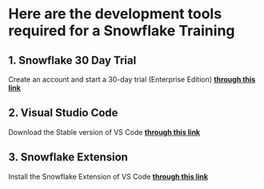 # Here are the development tools **required** for a Snowflake Training

## 1. Snowflake 30 Day Trial

  Create an account and start a 30-day trial (Enterprise Edition) **[through this link](https://signup.snowflake.com/)**

## 2. Visual Studio Code

  Download the Stable version of VS Code **[through this link](https://code.visualstudio.com/)**

## 3. Snowflake Extension

  Install the Snowflake Extension of VS Code **[through this link](https://marketplace.visualstudio.com/items?itemName=snowflake.snowflake-vsc)**
